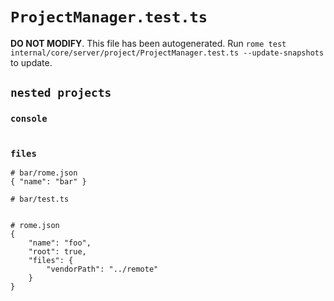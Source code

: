 # `ProjectManager.test.ts`

**DO NOT MODIFY**. This file has been autogenerated. Run `rome test internal/core/server/project/ProjectManager.test.ts --update-snapshots` to update.

## `nested projects`

### `console`

```

```

### `files`

```
# bar/rome.json
{ "name": "bar" }

# bar/test.ts


# rome.json
{
	"name": "foo",
	"root": true,
	"files": {
		"vendorPath": "../remote"
	}
}


```
